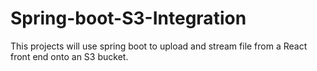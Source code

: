 # Spring-boot-S3-Integration
This projects will use spring boot to upload and stream file from a React front end onto an S3 bucket.
